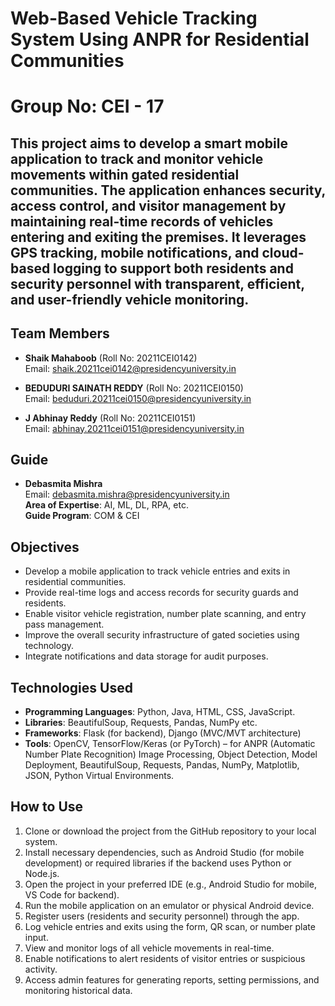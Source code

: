 # Web-Based Vehicle Tracking System Using ANPR for Residential Communities
# Group No: CEI - 17

## This project aims to develop a smart mobile application to track and monitor vehicle movements within gated residential communities. The application enhances security, access control, and visitor management by maintaining real-time records of vehicles entering and exiting the premises. It leverages GPS tracking, mobile notifications, and cloud-based logging to support both residents and security personnel with transparent, efficient, and user-friendly vehicle monitoring.

## Team Members
- **Shaik Mahaboob** (Roll No: 20211CEI0142)  
  Email: [shaik.20211cei0142@presidencyuniversity.in](mailto:shaik.20211cei0142@presidencyuniversity.in)  

- **BEDUDURI SAINATH REDDY** (Roll No: 20211CEI0150)  
  Email: [beduduri.20211cei0150@presidencyuniversity.in](mailto:beduduri.20211cei0024@presidencyuniversity.in)  

- **J Abhinay Reddy** (Roll No: 20211CEI0151)  
  Email: [abhinay.20211cei0151@presidencyuniversity.in](mailto:abhinay.20211cei0151@presidencyuniversity.in)  

## Guide
- **Debasmita Mishra**  
  Email: [debasmita.mishra@presidencyuniversity.in](mailto:debasmita.mishra@presidencyuniversity.in)  
  **Area of Expertise**: AI, ML, DL, RPA, etc.  
  **Guide Program**: COM & CEI

## Objectives
- Develop a mobile application to track vehicle entries and exits in residential communities.
- Provide real-time logs and access records for security guards and residents.
- Enable visitor vehicle registration, number plate scanning, and entry pass management.
- Improve the overall security infrastructure of gated societies using technology.
- Integrate notifications and data storage for audit purposes.



## Technologies Used
- **Programming Languages**: Python, Java, HTML, CSS, JavaScript.
- **Libraries**: BeautifulSoup, Requests, Pandas, NumPy etc.
- **Frameworks**: Flask (for backend), Django (MVC/MVT architecture)
- **Tools**: OpenCV, TensorFlow/Keras (or PyTorch) – for ANPR (Automatic Number Plate Recognition) Image Processing, Object Detection, Model Deployment, BeautifulSoup, Requests, Pandas, NumPy, Matplotlib, JSON, Python                Virtual Environments.
## How to Use
1. Clone or download the project from the GitHub repository to your local system.
2. Install necessary dependencies, such as Android Studio (for mobile development) or required libraries if the backend uses Python or Node.js.
3. Open the project in your preferred IDE (e.g., Android Studio for mobile, VS Code for backend).
4. Run the mobile application on an emulator or physical Android device.
5. Register users (residents and security personnel) through the app.
6. Log vehicle entries and exits using the form, QR scan, or number plate input.
7. View and monitor logs of all vehicle movements in real-time.
8. Enable notifications to alert residents of visitor entries or suspicious activity.
9. Access admin features for generating reports, setting permissions, and monitoring historical data.


